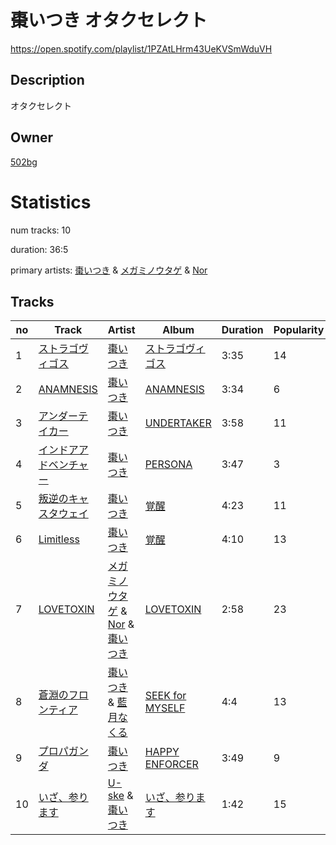 # 棗いつき オタクセレクト
https://open.spotify.com/playlist/1PZAtLHrm43UeKVSmWduVH

## Description
オタクセレクト

## Owner
[502bg](https://open.spotify.com/user/4woroafc3tx648l7zc8quofbf)

# Statistics
num tracks: 10

duration: 36:5

primary artists: [棗いつき](https://open.spotify.com/artist/1ppZuEdue8Q5RV6jDiXQ7t) & [メガミノウタゲ](https://open.spotify.com/artist/6CxEczBOcny5WD1BpL0sX8) & [Nor](https://open.spotify.com/artist/3wzLoR43XSiPV1smicPd8p)

## Tracks
| no | Track | Artist | Album | Duration | Popularity |
| -- | ----- | ------ | ----- | -------- | ---------- |
| 1 | [ストラゴヴィゴス](https://open.spotify.com/track/2obZbmqYaVkPpZPimwKCBW) | [棗いつき](https://open.spotify.com/artist/1ppZuEdue8Q5RV6jDiXQ7t) | [ストラゴヴィゴス](https://open.spotify.com/album/0sKyREt8Mg9VJW0s0vwmWB) | 3:35 | 14 |
| 2 | [ANAMNESIS](https://open.spotify.com/track/5IJab9bnE4L8r0azXZUUSD) | [棗いつき](https://open.spotify.com/artist/1ppZuEdue8Q5RV6jDiXQ7t) | [ANAMNESIS](https://open.spotify.com/album/4SpMO3RF0ITtNCkGyqvC4Q) | 3:34 | 6 |
| 3 | [アンダーテイカー](https://open.spotify.com/track/5rQbIByrU5yBUPYSVhOwXs) | [棗いつき](https://open.spotify.com/artist/1ppZuEdue8Q5RV6jDiXQ7t) | [UNDERTAKER](https://open.spotify.com/album/6xnfVAr82M23QdDrNeBmem) | 3:58 | 11 |
| 4 | [インドアアドベンチャー](https://open.spotify.com/track/5XPdYgXoOkGujyA3UtPHUI) | [棗いつき](https://open.spotify.com/artist/1ppZuEdue8Q5RV6jDiXQ7t) | [PERSONA](https://open.spotify.com/album/77p2FUr3PH40LCdRSz79g1) | 3:47 | 3 |
| 5 | [叛逆のキャスタウェイ](https://open.spotify.com/track/3ZGI1s7g9yEmFRwoPnhHSC) | [棗いつき](https://open.spotify.com/artist/1ppZuEdue8Q5RV6jDiXQ7t) | [覚醒](https://open.spotify.com/album/3K9bsEB1T0UNSCZYmXwgT5) | 4:23 | 11 |
| 6 | [Limitless](https://open.spotify.com/track/7fDdcq8GVkN1StJsTi1kIE) | [棗いつき](https://open.spotify.com/artist/1ppZuEdue8Q5RV6jDiXQ7t) | [覚醒](https://open.spotify.com/album/3K9bsEB1T0UNSCZYmXwgT5) | 4:10 | 13 |
| 7 | [LOVETOXIN](https://open.spotify.com/track/3GhIOCPVcTnhKfxEl4qFEp) | [メガミノウタゲ](https://open.spotify.com/artist/6CxEczBOcny5WD1BpL0sX8) & [Nor](https://open.spotify.com/artist/3wzLoR43XSiPV1smicPd8p) & [棗いつき](https://open.spotify.com/artist/1ppZuEdue8Q5RV6jDiXQ7t) | [LOVETOXIN](https://open.spotify.com/album/1rIO0ysE6AOI2bzE739qiC) | 2:58 | 23 |
| 8 | [蒼淵のフロンティア](https://open.spotify.com/track/4ZntqYG5uHShSeyt31OTi5) | [棗いつき](https://open.spotify.com/artist/1ppZuEdue8Q5RV6jDiXQ7t) & [藍月なくる](https://open.spotify.com/artist/76jymFPvOx0wxV8nEEewSq) | [SEEK for MYSELF](https://open.spotify.com/album/3ap36JUtoFwuxPyMsYfb2K) | 4:4 | 13 |
| 9 | [プロパガンダ](https://open.spotify.com/track/1LMImXP0dqaKMmbbyCtwnr) | [棗いつき](https://open.spotify.com/artist/1ppZuEdue8Q5RV6jDiXQ7t) | [HAPPY ENFORCER](https://open.spotify.com/album/1zvKmIhu8eQBw8t7veIKWW) | 3:49 | 9 |
| 10 | [いざ、参ります](https://open.spotify.com/track/7blNHHJXngC6t2QEiwaeB2) | [U-ske](https://open.spotify.com/artist/1gPdKqsIk5gfb2FvfFlq64) & [棗いつき](https://open.spotify.com/artist/1ppZuEdue8Q5RV6jDiXQ7t) | [いざ、参ります](https://open.spotify.com/album/3ftugaxHUSkhFsFb9Riatm) | 1:42 | 15 |
        
